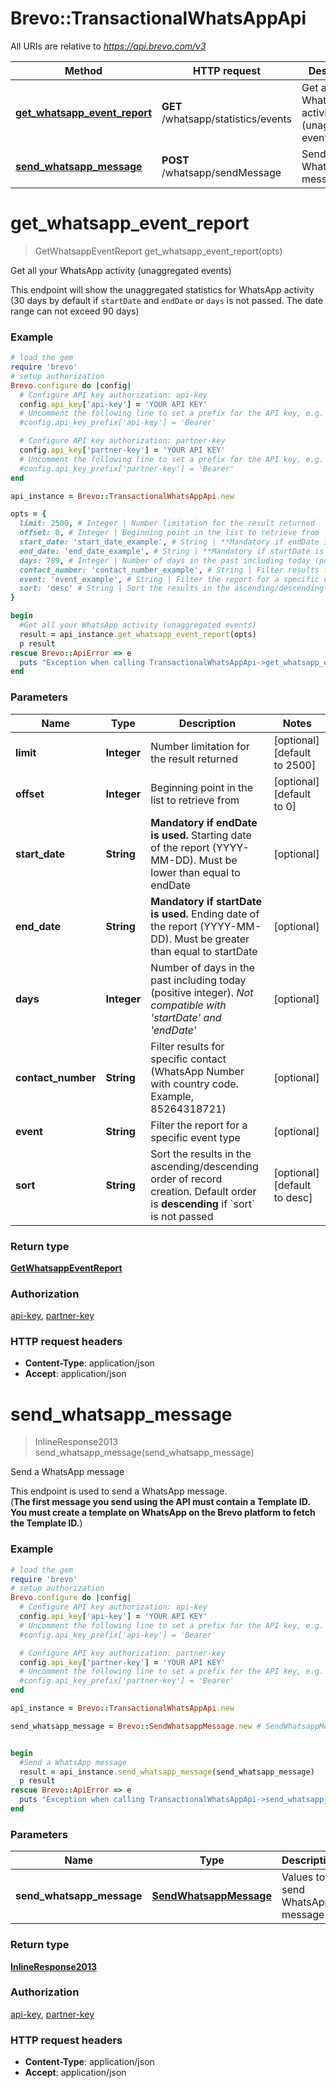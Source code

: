 # Brevo::TransactionalWhatsAppApi

All URIs are relative to *https://api.brevo.com/v3*

Method | HTTP request | Description
------------- | ------------- | -------------
[**get_whatsapp_event_report**](TransactionalWhatsAppApi.md#get_whatsapp_event_report) | **GET** /whatsapp/statistics/events | Get all your WhatsApp activity (unaggregated events)
[**send_whatsapp_message**](TransactionalWhatsAppApi.md#send_whatsapp_message) | **POST** /whatsapp/sendMessage | Send a WhatsApp message


# **get_whatsapp_event_report**
> GetWhatsappEventReport get_whatsapp_event_report(opts)

Get all your WhatsApp activity (unaggregated events)

This endpoint will show the unaggregated statistics for WhatsApp activity (30 days by default if `startDate` and `endDate` or `days` is not passed. The date range can not exceed 90 days)

### Example
```ruby
# load the gem
require 'brevo'
# setup authorization
Brevo.configure do |config|
  # Configure API key authorization: api-key
  config.api_key['api-key'] = 'YOUR API KEY'
  # Uncomment the following line to set a prefix for the API key, e.g. 'Bearer' (defaults to nil)
  #config.api_key_prefix['api-key'] = 'Bearer'

  # Configure API key authorization: partner-key
  config.api_key['partner-key'] = 'YOUR API KEY'
  # Uncomment the following line to set a prefix for the API key, e.g. 'Bearer' (defaults to nil)
  #config.api_key_prefix['partner-key'] = 'Bearer'
end

api_instance = Brevo::TransactionalWhatsAppApi.new

opts = { 
  limit: 2500, # Integer | Number limitation for the result returned
  offset: 0, # Integer | Beginning point in the list to retrieve from
  start_date: 'start_date_example', # String | **Mandatory if endDate is used.** Starting date of the report (YYYY-MM-DD). Must be lower than equal to endDate 
  end_date: 'end_date_example', # String | **Mandatory if startDate is used.** Ending date of the report (YYYY-MM-DD). Must be greater than equal to startDate 
  days: 789, # Integer | Number of days in the past including today (positive integer). _Not compatible with 'startDate' and 'endDate'_ 
  contact_number: 'contact_number_example', # String | Filter results for specific contact (WhatsApp Number with country code. Example, 85264318721)
  event: 'event_example', # String | Filter the report for a specific event type
  sort: 'desc' # String | Sort the results in the ascending/descending order of record creation. Default order is **descending** if `sort` is not passed
}

begin
  #Get all your WhatsApp activity (unaggregated events)
  result = api_instance.get_whatsapp_event_report(opts)
  p result
rescue Brevo::ApiError => e
  puts "Exception when calling TransactionalWhatsAppApi->get_whatsapp_event_report: #{e}"
end
```

### Parameters

Name | Type | Description  | Notes
------------- | ------------- | ------------- | -------------
 **limit** | **Integer**| Number limitation for the result returned | [optional] [default to 2500]
 **offset** | **Integer**| Beginning point in the list to retrieve from | [optional] [default to 0]
 **start_date** | **String**| **Mandatory if endDate is used.** Starting date of the report (YYYY-MM-DD). Must be lower than equal to endDate  | [optional] 
 **end_date** | **String**| **Mandatory if startDate is used.** Ending date of the report (YYYY-MM-DD). Must be greater than equal to startDate  | [optional] 
 **days** | **Integer**| Number of days in the past including today (positive integer). _Not compatible with &#39;startDate&#39; and &#39;endDate&#39;_  | [optional] 
 **contact_number** | **String**| Filter results for specific contact (WhatsApp Number with country code. Example, 85264318721) | [optional] 
 **event** | **String**| Filter the report for a specific event type | [optional] 
 **sort** | **String**| Sort the results in the ascending/descending order of record creation. Default order is **descending** if &#x60;sort&#x60; is not passed | [optional] [default to desc]

### Return type

[**GetWhatsappEventReport**](GetWhatsappEventReport.md)

### Authorization

[api-key](../README.md#api-key), [partner-key](../README.md#partner-key)

### HTTP request headers

 - **Content-Type**: application/json
 - **Accept**: application/json



# **send_whatsapp_message**
> InlineResponse2013 send_whatsapp_message(send_whatsapp_message)

Send a WhatsApp message

This endpoint is used to send a WhatsApp message. <br/>(**The first message you send using the API must contain a Template ID. You must create a template on WhatsApp on the Brevo platform to fetch the Template ID.**)

### Example
```ruby
# load the gem
require 'brevo'
# setup authorization
Brevo.configure do |config|
  # Configure API key authorization: api-key
  config.api_key['api-key'] = 'YOUR API KEY'
  # Uncomment the following line to set a prefix for the API key, e.g. 'Bearer' (defaults to nil)
  #config.api_key_prefix['api-key'] = 'Bearer'

  # Configure API key authorization: partner-key
  config.api_key['partner-key'] = 'YOUR API KEY'
  # Uncomment the following line to set a prefix for the API key, e.g. 'Bearer' (defaults to nil)
  #config.api_key_prefix['partner-key'] = 'Bearer'
end

api_instance = Brevo::TransactionalWhatsAppApi.new

send_whatsapp_message = Brevo::SendWhatsappMessage.new # SendWhatsappMessage | Values to send WhatsApp message


begin
  #Send a WhatsApp message
  result = api_instance.send_whatsapp_message(send_whatsapp_message)
  p result
rescue Brevo::ApiError => e
  puts "Exception when calling TransactionalWhatsAppApi->send_whatsapp_message: #{e}"
end
```

### Parameters

Name | Type | Description  | Notes
------------- | ------------- | ------------- | -------------
 **send_whatsapp_message** | [**SendWhatsappMessage**](SendWhatsappMessage.md)| Values to send WhatsApp message | 

### Return type

[**InlineResponse2013**](InlineResponse2013.md)

### Authorization

[api-key](../README.md#api-key), [partner-key](../README.md#partner-key)

### HTTP request headers

 - **Content-Type**: application/json
 - **Accept**: application/json



